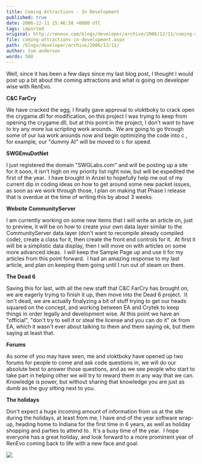 ```yaml
---
title: Coming Attractions - In Development
published: true
date: 2006-12-11 15:46:58 +0000 UTC
tags: imported 
original: http://renevo.com/blogs/developer/archive/2006/12/11/coming-attractions-in-development.aspx
file: coming-attractions-in-development.aspx
path: /blogs/developer/archive/2006/12/11/
author: tom anderson
words: 588
---
```

Well, since it has been a few days since my last blog post, I thought I would post up a bit about the coming attractions and what is going on developer wise with RenEvo.

**C&C FarCry**

We have cracked the egg, I finally gave approval to vloktboky to crack open the crygame.dll for modification, on this project I was trying to keep from opening the crygame.dll, but at this point in the project, I don't want to have to try any more lua scripting work arounds.  We are going to go through some of our lua work arounds now and begin optimizing the code into c , for example, our "dummy AI" will be moved to c for speed.

**SWGEmuDotNet**

I just registered the domain "SWGLabs.com" and will be posting up a site for it soon, it isn't high on my priority list right now, but will be expedited the first of the year.  I have brought in Anzel to hopefully help me out of my current dip in coding ideas on how to get around some new packet issues, as soon as we work through those, I plan on making that Phase I release that is overdue at the time of writing this by about 3 weeks.

**Website CommunityServer**

I am currently working on some new items that I will write an article on, just to preview, it will be on how to create your own data layer similar to the CommunityServer data layer (don't want to recompile already compiled code), create a class for it, then create the front end controls for it.  At first it will be a simplistic data display, then I will move on with articles on some more advanced ideas.  I will keep the Sample Page up and use it for my articles from this point forward.  I had an amazing response to my last article, and plan on keeping them going until I run out of steam on them.

**The Dead 6**

Saving this for last, with all the new staff that C&C FarCry has brought on, we are eagerly trying to finish it up, then move into the Dead 6 project.  It isn't dead, we are actually finalyzing a bit of stuff trying to get our heads squared on the concept, and working between EA and Crytek to keep things in order legally and development wise. At this point we have an "official", "don't try to sell it or steal the license and you can do it" ok from EA, which it wasn't ever about talking to them and them saying ok, but them saying at least that. 

**Forums**

As some of you may have seen, me and vloktboky have opened up two forums for people to come and ask code questions in, we will do our absolute best to answer those questions, and as we see people who start to take part in helping other we will try to reward them in any way that we can.  Knowledge is power, but without sharing that knowledge you are just as dumb as the guy sitting next to you.

**The holidays**

Don't expect a huge incoming amount of information from us at the site during the holidays, at least from me, I have end of the year software wrap-up, heading home to Indiana for the first time in 6 years, as well as holiday shopping and parties to attend to.  It's a busy time of the year.  I hope everyone has a great holiday, and look forward to a more prominent year of RenEvo coming back to life with a new face and goal.

![][1]

[1]: http://renevo.com/aggbug.aspx?PostID=373

